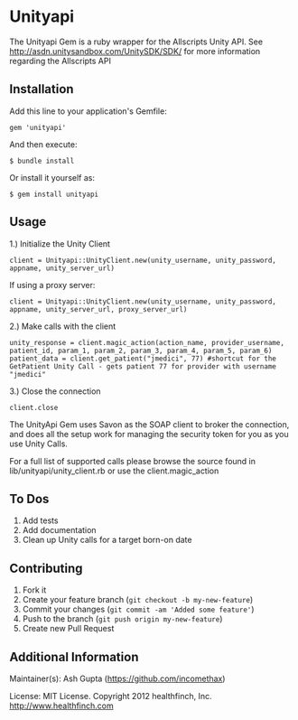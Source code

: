 # Unityapi

The Unityapi Gem is a ruby wrapper for the Allscripts Unity API.  See http://asdn.unitysandbox.com/UnitySDK/SDK/ for more information regarding the Allscripts API
 
## Installation

Add this line to your application's Gemfile:

    gem 'unityapi'

And then execute:

    $ bundle install

Or install it yourself as:

    $ gem install unityapi

## Usage

1.) Initialize the Unity Client

    client = Unityapi::UnityClient.new(unity_username, unity_password, appname, unity_server_url)

If using a proxy server:
    
    client = Unityapi::UnityClient.new(unity_username, unity_password, appname, unity_server_url, proxy_server_url)
    
2.) Make calls with the client

    unity_response = client.magic_action(action_name, provider_username, patient_id, param_1, param_2, param_3, param_4, param_5, param_6)
	patient_data = client.get_patient("jmedici", 77) #shortcut for the GetPatient Unity Call - gets patient 77 for provider with username "jmedici"

3.) Close the connection

	client.close
   
The UnityApi Gem uses Savon as the SOAP client to broker the connection, and does all the setup work for managing the security token for you as you use Unity Calls.

For a full list of supported calls please browse the source found in lib/unityapi/unity_client.rb or use the client.magic_action 

## To Dos

1. Add tests
2. Add documentation
3. Clean up Unity calls for a target born-on date
 
## Contributing

1. Fork it
2. Create your feature branch (`git checkout -b my-new-feature`)
3. Commit your changes (`git commit -am 'Added some feature'`)
4. Push to the branch (`git push origin my-new-feature`)
5. Create new Pull Request

## Additional Information

Maintainer(s):  Ash Gupta (https://github.com/incomethax)

License:
MIT License. Copyright 2012 healthfinch, Inc. http://www.healthfinch.com